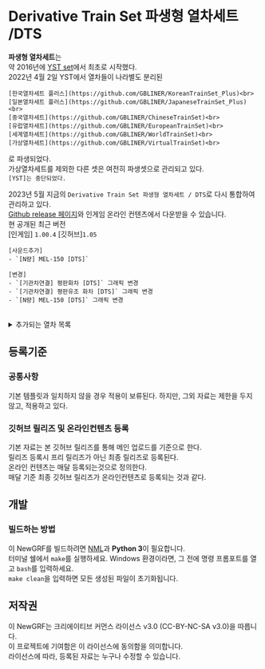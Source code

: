 # Derivative Train Set 파생형 열차세트 /DTS
**파생형 열차세트**는 <br>
약 2016년에 [YST set](https://github.com/evepoi/YST)에서 최초로 시작했다.<br>
2022년 4월 2일 YST에서 열차들이 나라별도 분리된 <br>
```
[한국열차세트 플러스](https://github.com/GBLINER/KoreanTrainSet_Plus)<br>
[일본열차세트 플러스](https://github.com/GBLINER/JapaneseTrainSet_Plus)<br>
[중국열차세트](https://github.com/GBLINER/ChineseTrainSet)<br>
[유럽열차세트](https://github.com/GBLINER/EuropeanTrainSet)<br>
[세계열차세트](https://github.com/GBLINER/WorldTrainSet)<br>
[가상열차세트](https://github.com/GBLINER/VirtualTrainSet)<br>
```
로 파생되었다.<br>
가상열차세트를 제외한 다른 셋은 여전히 파생셋으로 관리되고 있다.<br>
`[YST]는 중단되었다.`<br>

2023년 5월 지금의 `Derivative Train Set 파생형 열차세트 / DTS`로 다시 통합하여 관리하고 있다.<br>
[Github release 페이지](https://github.com/DTS-NewGRF/DTS/releases)와 인게임 온라인 컨텐츠에서 다운받을 수 있습니다.<br>
현 공개된 최근 버전<br>
[인게임] ``1.00.4``
[깃허브]``1.05``
```
[사운드추가]
- `[N량] MEL-150 [DTS]`

[변경]
- `[기관차연결] 평판화차 [DTS]` 그래픽 변경
- `[기관차연결] 평판유조 화차 [DTS]` 그래픽 변경
- `[N량] MEL-150 [DTS]` 그래픽 변경
```
<br>
<details>
    <summary>추가되는 열차 목록</summary>
        <details>
            <summary>지하철</summary>
                <table>
                    <th>열차ID</th>
                    <th>열차이름</th>
                    <th>릴리즈</th>
                    <tr>
                        <td>2006</td>
                        <td>[4량] 한국형 표준전동차 [DTS]</td>
                        <td>1.03</td>
                    </tr>
                    <tr>
                        <td>2007</td>
                        <td>[6량] 차세대전동차 [DTS]</td>
                        <td>1.00.4</td>
                    </tr>
                    <tr>
                        <td>2139</td>
                        <td>[2량] 한국철도공사 392000호대 전동차 [DTS]</td>
                        <td>1.04</td>
                    </tr>
                    <tr>
                        <td>2140</td>
                        <td>[4량] 한국철도공사 392000호대 전동차 [DTS]</td>
                        <td>1.04</td>
                    </tr>
                </table>
            <details>
                <summary>홍콩지하철</summary>
                    <table>
                        <th>열차ID</th>
                        <th>열차이름</th>
                        <th>릴리즈</th>
                        <tr>
                            <td>2052</td>
                            <td>[8량] 홍콩 MTR AD Tranz CAF A형 [DTS]</td>
                            <td>1.00.4</td>
                        </tr>
                        <tr>
                            <td>2053</td>
                            <td>[8량] 홍콩 MTR 메트로카멜 교류형 전동차 [DTS]</td>
                            <td>1.00.4</td>
                        </tr>
                        <tr>
                            <td>2054</td>
                            <td>[8량] 홍콩 MTR 메트로카멜 직류형 전동차 [DTS]</td>
                            <td>1.00.4</td>
                        </tr>
                        <tr>
                            <td>2055</td>
                            <td>[8량] 홍콩 MTR CNR 창춘 전동차 [DTS]</td>
                            <td>1.00.4</td>
                        </tr>
                        <tr>
                            <td>2056</td>
                            <td>[8량] 홍콩 MTR CRRC 전동차 [DTS]</td>
                            <td>1.00.4</td>
                        </tr>
                        <tr>
                            <td>2057</td>
                            <td>[8량] 홍콩 MTR 현대로템 미쓰비시 전동차 [DTS]</td>
                            <td>1.00.4</td>
                        </tr>
                        <tr>
                            <td>2058</td>
                            <td>[8량] 홍콩 MTR 현대로템 R형 전동차 [DTS]</td>
                            <td>1.00.4</td>
                        </tr>
                        <tr>
                            <td>2059</td>
                            <td>[8량] 홍콩 MTR IKK SP 1900 [DTS]</td>
                            <td>1.00.4</td>
                        </tr>
                    </table>
            </details>
            <details>
                <summary>일본지하철</summary>
                    <table>
                        <th>열차ID</th>
                        <th>열차이름</th>
                        <th>릴리즈</th>
                        <tr>
                            <td>2097</td>
                            <td>[4량] 니시테츠 1000형 [DTS]</td>
                            <td>1.00.4</td>
                        </tr>
                        <tr>
                            <td>2098</td>
                            <td>[6량] 니시테츠 2000형 [DTS]</td>
                            <td>1.00.4</td>
                        </tr>
                        <tr>
                            <td>2099</td>
                            <td>[2량] 니시테츠 3000형 [DTS]</td>
                            <td>1.00.4</td>
                        </tr>
                        <tr>
                            <td>2083</td>
                            <td>[3량] 니시테츠 3000형 [DTS]</td>
                            <td>1.00.4</td>
                        </tr>
                        <tr>
                            <td>2105</td>
                            <td>[5량] 니시테츠 3000형 [DTS]</td>
                            <td>1.00.4</td>
                        </tr>
                        <tr>
                            <td>2100</td>
                            <td>[3량] 니시테츠 5000형 [DTS]</td>
                            <td>1.00.4</td>
                        </tr>
                        <tr>
                            <td>2107</td>
                            <td>[4량] 니시테츠 5000형 [DTS]</td>
                            <td>1.00.4</td>
                        </tr>
                        <tr>
                            <td>2101</td>
                            <td>[3량] 니시테츠 6000형 [DTS]</td>
                            <td>1.00.4</td>
                        </tr>
                        <tr>
                            <td>2119</td>
                            <td>[4량] 니시테츠 6000형 [DTS]</td>
                            <td>1.00.4</td>
                        </tr>
                        <tr>
                            <td>2102</td>
                            <td>[2량] 니시테츠 7000형 [DTS]</td>
                            <td>1.00.4</td>
                        </tr>
                        <tr>
                            <td>2103</td>
                            <td>[6량] 니시테츠 8000형 [DTS]</td>
                            <td>1.00.4</td>
                        </tr>
                        <tr>
                            <td>2104</td>
                            <td>[2량] 니시테츠 9000형 [DTS]</td>
                            <td>1.00.4</td>
                        </tr>
                        <tr>
                            <td>2113</td>
                            <td>[3량] 니시테츠 9000형 [DTS]</td>
                            <td>1.00.4</td>
                        </tr>
                    </table>
            </details>
        </details>
        <details>
            <summary>통근열차</summary>
                <table>
                    <th>열차ID</th>
                    <th>열차이름</th>
                    <th>릴리즈</th>
                    <tr>
                        <td>2008</td>
                        <td>[2량] 우진산전 수소연료전지동차 [DTS]</td>
                        <td>1.04</td>
                    </tr>
                    <tr>
                        <td>2060</td>
                        <td>[4량] 우진산전 수소연료전지동차 [DTS]</td>
                        <td>1.04</td>
                    </tr>
                </table>
        </details>
        <details>
            <summary>일반열차</summary>
                <table>
                    <th>열차ID</th>
                    <th>열차이름</th>
                    <th>릴리즈</th>
                    <tr>
                        <td>2009</td>
                        <td>[6량] AREX (공항철도) [DTS]</td>
                        <td>1.02</td>
                    </tr>
                    <tr>
                        <td>2136</td>
                        <td>[4량] MEL-150 [DTS]</td>
                        <td><b>1.05</b></td>
                    </tr>
                    <tr>
                        <td>2165</td>
                        <td>[8량] MEL-150 [DTS]</td>
                        <td><b>1.05</b></td>
                    </tr>
                    <tr>
                        <td>2137</td>
                        <td>[10량] MEL-150 [DTS]</td>
                        <td><b>1.05</b></td>
                    </tr>
                    <tr>
                        <td>2138</td>
                        <td>[12량] MEL-150 [DTS]</td>
                        <td><b>1.05</b></td>
                    </tr>
                    <tr>
                        <td>2166</td>
                        <td>[4량] 비츠로 [DTS]</td>
                        <td>1.04</td>
                    </tr>
                    <tr>
                        <td>2010</td>
                        <td>[6량] 비츠로 [DTS]</td>
                        <td>1.04</td>
                    </tr>
                    <tr>
                        <td>2131</td>
                        <td>[8량] 비츠로 [DTS]</td>
                        <td>1.04</td>
                    </tr>
                    <tr>
                        <td>2011</td>
                        <td>[6량] 비츠로 DD [DTS]</td>
                        <td>1.04</td>
                    </tr>
                    <tr>
                        <td>2012</td>
                        <td>[4량] 누리로 DD [DTS]</td>
                        <td>1.04</td>
                    </tr>
                    <tr>
                        <td>2013</td>
                        <td>[6량] ITX-새마을 DD [DTS]</td>
                        <td>1.04</td>
                    </tr>
                    <tr>
                        <td>2014</td>
                        <td>[단량] 7X00호대 디젤기관차 [DTS]</td>
                        <td>1.03</td>
                    </tr>
                    <tr>
                        <td>2015</td>
                        <td>[단량] DEL7600 [DTS]</td>
                        <td>1.00.4</td>
                    </tr>
                    <tr>
                        <td>2016</td>
                        <td>[단량] 8500호대 전기기관차 [DTS]</td>
                        <td>1.03</td>
                    </tr>
                    <tr>
                        <td>2128</td>
                        <td>[단량] 8600호대 전기기관차 [DTS]</td>
                        <td>1.00.4</td>
                    </tr>
                    <tr>
                        <td>2115</td>
                        <td>[단량] HYEL-15 [DTS]</td>
                        <td>1.04</td>
                    </tr>
                    <tr>
                        <td>2108</td>
                        <td>[단량] HYEL-100 [DTS]</td>
                        <td>1.04</td>
                    </tr>
                    <tr>
                        <td>2167</td>
                        <td>[4량] HYEL-200 [DTS]</td>
                        <td>1.04</td>
                    </tr>
                    <tr>
                        <td>2168</td>
                        <td>[6량] HYEL-200 [DTS]</td>
                        <td>1.04</td>
                    </tr>
                    <tr>
                        <td>2109</td>
                        <td>[6량] HYEL-220 [DTS]</td>
                        <td>1.04</td>
                    </tr>
                    <tr>
                        <td>2135</td>
                        <td>[8량] NKX [DTS]</td>
                        <td>1.04</td>
                    </tr>
                </table>
            <details>
                <summary>중국일반열차</summary>
                    <table>
                        <th>열차ID</th>
                        <th>열차이름</th>
                        <th>릴리즈</th>
                        <tr>
                            <td>2050</td>
                            <td>[단량] HXD3C [DTS]</td>
                            <td>1.00.4</td>
                        </tr>
                        <tr>
                            <td>2051</td>
                            <td>[단량] NJ2 [DTS]</td>
                            <td>1.00.4</td>
                        </tr>
                    </table>
            </details>
            <details>
                <summary>유럽일반열차</summary>
                    <table>
                        <th>열차ID</th>
                        <th>열차이름</th>
                        <th>릴리즈</th>
                        <tr>
                            <td>2064</td>
                            <td>[단량] SNCF BB15000 [DTS]</td>
                            <td>1.00.4</td>
                        </tr>
                    </table>
            </details>
            <details>
                <summary>일본일반열차</summary>
                    <table>
                        <th>열차ID</th>
                        <th>열차이름</th>
                        <th>릴리즈</th>
                        <tr>
                            <td>2084</td>
                            <td>[8량] 케이세이 AE형 2세대 [DTS]</td>
                            <td>1.00.4</td>
                        </tr>
                    </table>
            </details>
            <details>
                <summary>세계일반열차</summary>
                    <table>
                        <th>열차ID</th>
                        <th>열차이름</th>
                        <th>릴리즈</th>
                        <tr>
                            <td>2117</td>
                            <td>[4량] NSW TrainLink D [DTS]</td>
                            <td>1.00.4</td>
                        </tr>
                        <tr>
                            <td>2142</td>
                            <td>[6량] NSW TrainLink D [DTS]</td>
                            <td>1.00.4</td>
                        </tr>
                    </table>
            </details>
        </details>
        <details>
            <summary>준고속 180km/h</summary>
                <table>
                    <th>열차ID</th>
                    <th>열차이름</th>
                    <th>릴리즈</th>
                    <tr>
                        <td>2017</td>
                        <td>[8량] GTX [DTS]</td>
                        <td>1.00.4</td>
                    </tr>
                    <tr>
                        <td>2018</td>
                        <td>[8량] ITX-초월 [DTS]</td>
                        <td>1.03</td>
                    </tr>
                    <tr>
                        <td>2019</td>
                        <td>[6량] TTX [DTS]</td>
                        <td>1.03</td>
                    </tr>
                </table>
        </details>
        <details>
            <summary>준고속 260km/h</summary>
                <table>
                    <th>열차ID</th>
                    <th>열차이름</th>
                    <th>릴리즈</th>
                    <tr>
                        <td>2020</td>
                        <td>[6량] EMU-260 [DTS]</td>
                        <td>1.00.4</td>
                    </tr>
                    <tr>
                        <td>2021</td>
                        <td>[6량] EMU-260 DD [DTS]</td>
                        <td>1.00.4</td>
                    </tr>
                    <tr>
                        <td>2141</td>
                        <td>[단량] HYEL-150 [DTS]</td>
                        <td>1.04</td>
                    </tr>
                    <tr>
                        <td>2110</td>
                        <td>[8량] HYEL-300 [DTS]</td>
                        <td>1.04</td>
                    </tr>
                    <tr>
                        <td>2134</td>
                        <td>[8량] HMX [DTS]</td>
                        <td>1.04</td>
                    </tr>
                </table>
            <details>
                <summary>중국 준고속 260km/h</summary>
                    <table>
                        <th>열차ID</th>
                        <th>열차이름</th>
                        <th>릴리즈</th>
                        <tr>
                            <td>2034</td>
                            <td>[8량] CRH1A [DTS]</td>
                            <td>1.00.4</td>
                        </tr>
                        <tr>
                            <td>2035</td>
                            <td>[16량] CRH1E [DTS]</td>
                            <td>1.00.4</td>
                        </tr>
                        <tr>
                            <td>2036</td>
                            <td>[8량] CRH1A-A [DTS]</td>
                            <td>1.00.4</td>
                        </tr>
                    </table>
            </details>
            <details>
                <summary>유럽 준고속 260km/h</summary>
                    <table>
                        <th>열차ID</th>
                        <th>열차이름</th>
                        <th>릴리즈</th>
                        <tr>
                            <td>2067</td>
                            <td>[14량] ICE1 [DTS]</td>
                            <td>1.00.4</td>
                        </tr>
                        <tr>
                            <td>2068</td>
                            <td>[8량] ICE2 [DTS]</td>
                            <td>1.00.4</td>
                        </tr>
                        <tr>
                            <td>2071</td>
                            <td>[7량] ICE4 [DTS]</td>
                            <td>1.00.4</td>
                        </tr>
                        <tr>
                            <td>2123</td>
                            <td>[12량] ICE4 [DTS]</td>
                            <td>1.00.4</td>
                        </tr>
                        <tr>
                            <td>2075</td>
                            <td>[13량] 렌페 S-130 [DTS]</td>
                            <td>1.00.4</td>
                        </tr>
                    </table>
            </details>
            <details>
                <summary>일본 준고속 260km/h</summary>
                    <table>
                        <th>열차ID</th>
                        <th>열차이름</th>
                        <th>릴리즈</th>
                        <tr>
                            <td>2085</td>
                            <td>[12량] 신칸센 0계 [DTS]</td>
                            <td>1.00.4</td>
                        </tr>
                        <tr>
                            <td>2126</td>
                            <td>[16량] 신칸센 0계 [DTS]</td>
                            <td>1.00.4</td>
                        </tr>
                        <tr>
                            <td>2143</td>
                            <td>[8량] 신칸센 700계 [DTS]</td>
                            <td>1.00.4</td>
                        </tr>
                        <tr>
                            <td>2087</td>
                            <td>[16량] 신칸센 700계 [DTS]</td>
                            <td>1.00.4</td>
                        </tr>
                        <tr>
                            <td>2088</td>
                            <td>[6량] 신칸센 800계 [DTS]</td>
                            <td>1.00.4</td>
                        </tr>
                        <tr>
                            <td>2091</td>
                            <td>[10량] 신칸센 E2계 [DTS]</td>
                            <td>1.00.4</td>
                        </tr>
                        <tr>
                            <td>2094</td>
                            <td>[12량] 신칸센 E7·W7계 [DTS]</td>
                            <td>1.00.4</td>
                        </tr>
                    </table>
            </details>
        </details>
        <details>
            <summary>고속열차 331km/h</summary>
                <table>
                    <th>열차ID</th>
                    <th>열차이름</th>
                    <th>릴리즈</th>
                    <tr>
                        <td>2022</td>
                        <td>[8량] EMU-320 [DTS]</td>
                        <td>1.00.4</td>
                    </tr>
                    <tr>
                        <td>2023</td>
                        <td>[8량] EMU-320 DD [DTS]</td>
                        <td>1.00.4</td>
                    </tr>
                    <tr>
                        <td>2024</td>
                        <td>[10량] KTX-산천 [DTS]</td>
                        <td>1.00.4</td>
                    </tr>
                    <tr>
                        <td>2025</td>
                        <td>[10량] KTX-산천 DD [DTS]</td>
                        <td>1.00.4</td>
                    </tr>
                    <tr>
                        <td>2026</td>
                        <td>[10량] CTX 화물전용 [DTS]</td>
                        <td>1.00.4</td>
                    </tr>
                    <tr>
                        <td>2125</td>
                        <td>[10량] CTX 승객전용 [DTS]</td>
                        <td>1.00.4</td>
                    </tr>
                    <tr>
                        <td>2027</td>
                        <td>[7량] HSR-350X [DTS]</td>
                        <td>1.00.4</td>
                    </tr>
                    <tr>
                        <td>2005</td>
                        <td>[14량] HSR-350X [DTS]</td>
                        <td>1.00.4</td>
                    </tr>
                </table>
            <details>
                <summary>중국 고속열차 331km/h</summary>
                    <table>
                        <th>열차ID</th>
                        <th>열차이름</th>
                        <th>릴리즈</th>
                        <tr>
                            <td>2037</td>
                            <td>[8량] CRH2A [DTS]</td>
                            <td>1.00.4</td>
                        </tr>
                        <tr>
                            <td>2144</td>
                            <td>[16량] CRH2B [DTS]</td>
                            <td>1.00.4</td>
                        </tr>
                        <tr>
                            <td>2038</td>
                            <td>[8량] CRH2C [DTS]</td>
                            <td>1.00.4</td>
                        </tr>
                        <tr>
                            <td>2039</td>
                            <td>[8량] CRH3C [DTS]</td>
                            <td>1.00.4</td>
                        </tr>
                        <tr>
                            <td>2040</td>
                            <td>[8량] CRH380A [DTS]</td>
                            <td>1.00.4</td>
                        </tr>
                        <tr>
                            <td>2145</td>
                            <td>[16량] CRH380AL [DTS]</td>
                            <td>1.00.4</td>
                        </tr>
                        <tr>
                            <td>2041</td>
                            <td>[8량] CRH380B [DTS]</td>
                            <td>1.00.4</td>
                        </tr>
                        <tr>
                            <td>2146</td>
                            <td>[16량] CRH380BL [DTS]</td>
                            <td>1.00.4</td>
                        </tr>
                        <tr>
                            <td>2042</td>
                            <td>[16량] CRH380CL [DTS]</td>
                            <td>1.00.4</td>
                        </tr>
                        <tr>
                            <td>2043</td>
                            <td>[8량] CRH380D [DTS]</td>
                            <td>1.00.4</td>
                        </tr>
                        <tr>
                            <td>2147</td>
                            <td>[16량] CRH380D [DTS]</td>
                            <td>1.00.4</td>
                        </tr>
                    </table>
            </details>
            <details>
                <summary>유럽 고속열차 331km/h</summary>
                    <table>
                        <th>열차ID</th>
                        <th>열차이름</th>
                        <th>릴리즈</th>
                        <tr>
                            <td>2063</td>
                            <td>[11량] AGV (이탈로) [DTS]</td>
                            <td>1.00.4</td>
                        </tr>
                        <tr>
                            <td>2065</td>
                            <td>[20량] 유로스타 E300 [DTS]</td>
                            <td>1.00.4</td>
                        </tr>
                        <tr>
                            <td>2066</td>
                            <td>[16량] 유로스타 E320 [DTS]</td>
                            <td>1.00.4</td>
                        </tr>
                        <tr>
                            <td>2069</td>
                            <td>[8량] ICE3 [DTS]</td>
                            <td>1.00.4</td>
                        </tr>
                        <tr>
                            <td>2070</td>
                            <td>[8량] ICE3 (벨라로 D) [DTS]</td>
                            <td>1.00.4</td>
                        </tr>
                        <tr>
                            <td>2072</td>
                            <td>[10량] 렌페 AVE S-100 [DTS]</td>
                            <td>1.00.4</td>
                        </tr>
                        <tr>
                            <td>2073</td>
                            <td>[14량] 렌페 AVE S-102 [DTS]</td>
                            <td>1.00.4</td>
                        </tr>
                        <tr>
                            <td>2074</td>
                            <td>[8량] 렌페 AVE S-103 [DTS]</td>
                            <td>1.00.4</td>
                        </tr>
                        <tr>
                            <td>2076</td>
                            <td>[10량] TGV 듀플렉스 [DTS]</td>
                            <td>1.00.4</td>
                        </tr>
                        <tr>
                            <td>2077</td>
                            <td>[10량] TGV 포스 [DTS]</td>
                            <td>1.00.4</td>
                        </tr>
                        <tr>
                            <td>2078</td>
                            <td>[10량] TGV 쉬드-에스트 [DTS]</td>
                            <td>1.00.4</td>
                        </tr>
                        <tr>
                            <td>2079</td>
                            <td>[10량] TGV 레조 듀플렉스 [DTS]</td>
                            <td>1.00.4</td>
                        </tr>
                        <tr>
                            <td>2080</td>
                            <td>[12량] TGV 아틀랑티크 [DTS]</td>
                            <td>1.00.4</td>
                        </tr>
                        <tr>
                            <td>2154</td>
                            <td>[10량] TGV 레조 [DTS]</td>
                            <td>1.00.4</td>
                        </tr>
                        <tr>
                            <td>2081</td>
                            <td>[10량] TGV 라포스트 [DTS]</td>
                            <td>1.00.4</td>
                        </tr>
                        <tr>
                            <td>2082</td>
                            <td>[10량] TGV M [DTS]</td>
                            <td>1.00.4</td>
                        </tr>
                    </table>
            </details>
            <details>
                <summary>일본 고속열차 331km/h</summary>
                    <table>
                        <th>열차ID</th>
                        <th>열차이름</th>
                        <th>릴리즈</th>
                        <tr>
                            <td>2086</td>
                            <td>[8량] 신칸센 500계 [DTS]</td>
                            <td>1.00.4</td>
                        </tr>
                        <tr>
                            <td>2062</td>
                            <td>[16량] 신칸센 500계 [DTS]</td>
                            <td>1.00.4</td>
                        </tr>
                        <tr>
                            <td>2089</td>
                            <td>[8량] 신칸센 N700계 [DTS]</td>
                            <td>1.00.4</td>
                        </tr>
                        <tr>
                            <td>2155</td>
                            <td>[16량] 신칸센 N700계 [DTS]</td>
                            <td>1.00.4</td>
                        </tr>
                        <tr>
                            <td>2090</td>
                            <td>[8량] 신칸센 N700S계 [DTS]</td>
                            <td>1.00.4</td>
                        </tr>
                        <tr>
                            <td>2156</td>
                            <td>[16량] 신칸센 N700S계 [DTS]</td>
                            <td>1.00.4</td>
                        </tr>
                        <tr>
                            <td>2092</td>
                            <td>[10량] 신칸센 E5·H5계 [DTS]</td>
                            <td>1.00.4</td>
                        </tr>
                        <tr>
                            <td>2093</td>
                            <td>[7량] 신칸센 E6계 [DTS]</td>
                            <td>1.00.4</td>
                        </tr>
                        <tr>
                            <td>2095</td>
                            <td>[7량] 신칸센 E8계 [DTS]</td>
                            <td>1.00.4</td>
                        </tr>
                    </table>
            </details>
            <details>
                <summary>세계 고속열차 331km/h</summary>
                    <table>
                        <th>열차ID</th>
                        <th>열차이름</th>
                        <th>릴리즈</th>
                        <tr>
                            <td>2116</td>
                            <td>[10량] NHSRCL E5 [DTS]</td>
                            <td>1.00.4</td>
                        </tr>
                        <tr>
                            <td>2118</td>
                            <td>[12량] 타이완 고속철도 700T형 [DTS]</td>
                            <td>1.00.4</td>
                        </tr>
                        <tr>
                            <td>2120</td>
                            <td>[10량] 알 보라크 [DTS]</td>
                            <td>1.00.4</td>
                        </tr>
                        <tr>
                            <td>2121</td>
                            <td>[14량] 탈고 350 SRO (하라마인 고속철도) [DTS]</td>
                            <td>1.00.4</td>
                        </tr>
                        <tr>
                            <td>2122</td>
                            <td>[11량] 아벨리아 리버티 [DTS]</td>
                            <td>1.00.4</td>
                        </tr>
                    </table>
            </details>
        </details>
        <details>
            <summary>고속열차 430km/h</summary>
                <table>
                    <th>열차ID</th>
                    <th>열차이름</th>
                    <th>릴리즈</th>
                    <tr>
                        <td>2028</td>
                        <td>[6량] HEMU-430X [DTS]</td>
                        <td>1.00.4</td>
                    </tr>
                    <tr>
                        <td>2127</td>
                        <td>[8량] HEMU-430X [DTS]</td>
                        <td>1.00.4</td>
                    </tr>
                    <tr>
                        <td>2111</td>
                        <td>[8량] HYEL-400 [DTS]</td>
                        <td>1.00.4</td>
                    </tr>
                </table>
            <details>
                <summary>중국 고속열차 430km/h</summary>
                    <table>
                        <th>열차ID</th>
                        <th>열차이름</th>
                        <th>릴리즈</th>
                        <tr>
                            <td>2045</td>
                            <td>[8량] CR400AF [DTS]</td>
                            <td>1.00.4</td>
                        </tr>
                        <tr>
                            <td>2148</td>
                            <td>[16량] CR400AF [DTS]</td>
                            <td>1.00.4</td>
                        </tr>
                        <tr>
                            <td>2149</td>
                            <td>[17량] CR400AF [DTS]</td>
                            <td>1.00.4</td>
                        </tr>
                        <tr>
                            <td>2046</td>
                            <td>[8량] CR400AF-Z [DTS]</td>
                            <td>1.00.4</td>
                        </tr>
                        <tr>
                            <td>2150</td>
                            <td>[17량] CR400AF-Z [DTS]</td>
                            <td>1.00.4</td>
                        </tr>
                        <tr>
                            <td>2047</td>
                            <td>[8량] CR400BF [DTS]</td>
                            <td>1.00.4</td>
                        </tr>
                        <tr>
                            <td>2151</td>
                            <td>[16량] CR400BF [DTS]</td>
                            <td>1.00.4</td>
                        </tr>
                        <tr>
                            <td>2152</td>
                            <td>[17량] CR400BF [DTS]</td>
                            <td>1.00.4</td>
                        </tr>
                        <tr>
                            <td>2048</td>
                            <td>[8량] CR400BF-C [DTS]</td>
                            <td>1.00.4</td>
                        </tr>
                        <tr>
                            <td>2049</td>
                            <td>[8량] CR400BF-Z [DTS]</td>
                            <td>1.00.4</td>
                        </tr>
                        <tr>
                            <td>2153</td>
                            <td>[17량] CR400BF-Z [DTS]</td>
                            <td>1.00.4</td>
                        </tr>
                    </table>
            </details>
        </details>
        <details>
            <summary>고속열차 600km/h</summary>
                <table>
                    <th>열차ID</th>
                    <th>열차이름</th>
                    <th>릴리즈</th>
                    <tr>
                        <td>2029</td>
                        <td>[8량] VHST-600X [DTS]</td>
                        <td>1.00.4</td>
                    </tr>
                    <tr>
                        <td>2133</td>
                        <td>[8량] Glory 600 [DTS]</td>
                        <td>1.04</td>
                    </tr>
                    <tr>
                        <td>2112</td>
                        <td>[10량] DFX [DTS]</td>
                        <td>1.00.4</td>
                    </tr>
                </table>
            <details>
                <summary>테스트 고속열차 600km/h</summary>
                    <table>
                        <th>열차ID</th>
                        <th>열차이름</th>
                        <th>릴리즈</th>
                        <tr>
                            <td>2044</td>
                            <td>[8량] CRH380AJ [DTS]</td>
                            <td>1.00.4</td>
                        </tr>
                        <tr>
                            <td>2096</td>
                            <td>[7량] 신칸센 923형 (닥터 옐로우) [DTS]</td>
                            <td>1.00.4</td>
                        </tr>
                    </table>
            </details>
        </details>
        <details>
            <summary>객화차</summary>
                <table>
                    <th>열차ID</th>
                    <th>열차이름</th>
                    <th>릴리즈</th>
                    <tr>
                        <td>2030</td>
                        <td>[기관차연결] 한국형 지하철 차량 [DTS]</td>
                        <td>1.00.4</td>
                    </tr>
                    <tr>
                        <td>2124</td>
                        <td>[기관차연결] EMU 객차 차량 [DTS]</td>
                        <td>1.00.4</td>
                    </tr>
                    <tr>
                        <td>2106</td>
                        <td>[기관차연결] 가상 객차 차량 [DTS]</td>
                        <td>1.00.4</td>
                    </tr>
                    <tr>
                        <td>2132</td>
                        <td>[기관차연결] 한국 객차 차량 [DTS]</td>
                        <td>1.04</td>
                    </tr>
                    <tr>
                        <td>2003</td>
                        <td>[기관차연결] 한국 발전차 [DTS]</td>
                        <td>1.04</td>
                    </tr>
                    <tr>
                        <td>2004</td>
                        <td>[기관차연결] 한국 수화물차 [DTS]</td>
                        <td>1.00.4</td>
                    </tr>
                    <tr>
                        <td>2129</td>
                        <td>[기관차연결] 평판화차 [DTS]</td>
                        <td><b>1.05</b></td>
                    </tr>
                    <tr>
                        <td>2114</td>
                        <td>[기관차연결] 평판화차 - 미국형 [DTS]</td>
                        <td>1.00.4</td>
                    </tr>
                    <tr>
                        <td>2130</td>
                        <td>[기관차연결] 평판유조 화차 [DTS]</td>
                        <td><b>1.05</b></td>
                    </tr>
                </table>
            <details>
                <summary>관광열차 객차</summary>
                    <table>
                        <th>열차ID</th>
                        <th>열차이름</th>
                        <th>릴리즈</th>
                        <tr>
                            <td>2157</td>
                            <td>[관광객차] 에코레일 [DTS]</td>
                            <td>1.00.4</td>
                        </tr>
                        <tr>
                            <td>2001</td>
                            <td>[관광객차] 충북영동국악와인 [DTS]</td>
                            <td>1.00.4</td>
                        </tr>
                        <tr>
                            <td>2158</td>
                            <td>[관광객차] 정선아리랑 유람열차 [DTS]</td>
                            <td>1.00.4</td>
                        </tr>
                        <tr>
                            <td>2159</td>
                            <td>[관광객차] E-Train [DTS]</td>
                            <td>1.00.4</td>
                        </tr>
                        <tr>
                            <td>2160</td>
                            <td>[관광객차] 와인인삼트레인 [DTS]</td>
                            <td>1.00.4</td>
                        </tr>
                        <tr>
                            <td>2161</td>
                            <td>[관광객차] 와인시네마트레인 [DTS]</td>
                            <td>1.00.4</td>
                        </tr>
                        <tr>
                            <td>2162</td>
                            <td>[관광객차] 레이디버드 [DTS]</td>
                            <td>1.00.4</td>
                        </tr>
                        <tr>
                            <td>2163</td>
                            <td>[관광객차] S-Train 신도색 [DTS]</td>
                            <td>1.00.4</td>
                        </tr>
                        <tr>
                            <td>2164</td>
                            <td>[관광객차] A-Train 신도색 [DTS]</td>
                            <td>1.00.4</td>
                        </tr>
                        <tr>
                            <td>2002</td>
                            <td>[관광객차] G-Train 신도색 [DTS]</td>
                            <td>1.00.4</td>
                        </tr>
                    </table>
            </details>
            <details>
                <summary>중국 객차</summary>
                    <table>
                        <th>열차ID</th>
                        <th>열차이름</th>
                        <th>릴리즈</th>
                        <tr>
                            <td>2031</td>
                            <td>[기관차연결] 중국 객차 차량 [DTS]</td>
                            <td>1.00.4</td>
                        </tr>
                        <tr>
                            <td>2032</td>
                            <td>[기관차연결] 중국 발전차 [DTS]</td>
                            <td>1.00.4</td>
                        </tr>
                        <tr>
                            <td>2033</td>
                            <td>[기관차연결] 중국 수화물차 [DTS]</td>
                            <td>1.00.4</td>
                        </tr>
                    </table>
            </details>
            <details>
                <summary>유럽 객차</summary>
                    <table>
                        <th>열차ID</th>
                        <th>열차이름</th>
                        <th>릴리즈</th>
                        <tr>
                            <td>2061</td>
                            <td>[기관차연결] 유럽 객차 차량 [DTS]</td>
                            <td>1.00.4</td>
                        </tr>
                    </table>
            </details>
        </details>
</details>

## 등록기준
### 공통사항
기본 템플릿과 일치하지 않을 경우 적용이 보류된다. 하지만, 그외 자료는 제한을 두지 않고, 적용하고 있다.

### 깃허브 릴리즈 및 온라인컨텐츠 등록
기본 자료는 본 깃허브 릴리즈를 통해 메인 업로드를 기준으로 한다. <br>
릴리즈 등록시 프리 릴리즈가 아닌 최종 릴리즈로 등록된다. <br>
온라인 컨텐츠는 매달 등록되는것으로 정의한다. <br>
매달 기준 최종 깃허브 릴리즈가 온라인컨텐츠로 등록되는 것과 같다. <br>

## 개발
### 빌드하는 방법
이 NewGRF를 빌드하려면 [NML](https://github.com/OpenTTD/nml)과 **Python 3**이 필요합니다. <br> 
터미널 쉘에서 ``make``를 실행하세요. Windows 환경이라면, 그 전에 명령 프롬포트를 열고 ``bash``를 입력하세요.  <br>
``make clean``을 입력하면 모든 생성된 파일이 초기화됩니다.

## 저작권
이 NewGRF는 크리에이티브 커먼스 라이선스 v3.0 (CC-BY-NC-SA v3.0)을 따릅니다. <br>
이 프로젝트에 기여함은 이 라이선스에 동의함을 의미합니다. <br>
라이선스에 따라, 등록된 자료는 누구나 수정할 수 있습니다.
